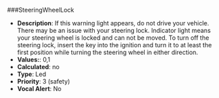 ###SteeringWheelLock
- **Description**: If this warning light appears, do not drive your vehicle.
There may be an issue with your steering lock.
Indicator light means your steering wheel is locked and can not be moved.
To turn off the steering lock, insert the key into the ignition and turn it to at least the first position while turning the steering wheel in either direction.
- **Values:**: 0,1
- **Calculated**: no
- **Type**: Led
- **Priority**: 3 (safety)
- **Vocal Alert**: No
